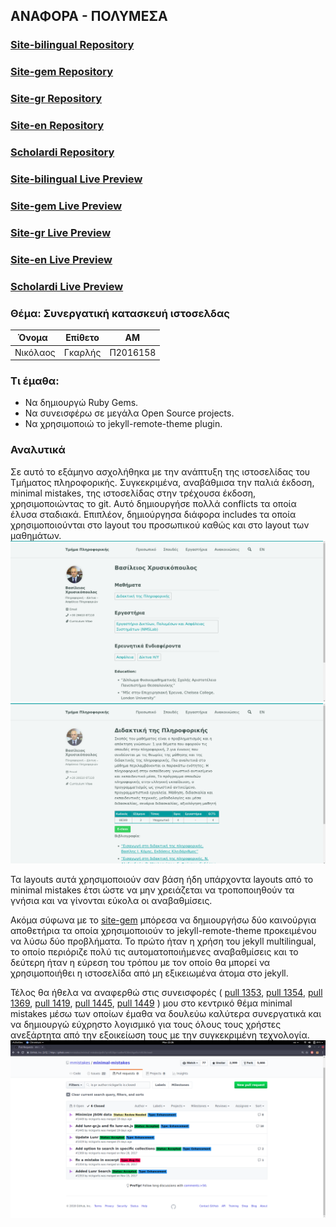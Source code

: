 ## ΑΝΑΦΟΡΑ - ΠΟΛΥΜΕΣΑ

### [Site-bilingual Repository](https://github.com/nickgarlis/site-bilingual)
### [Site-gem Repository](https://github.com/ioniodi/site-gem)
### [Site-gr Repository](https://github.com/ioniodi/site-gr)
### [Site-en Repository](https://github.com/ioniodi/site-en)
### [Scholardi Repository](https://github.com/ioniodi/scholardi)

### [Site-bilingual Live Preview](https://ioniodi.github.io/site-bilingual/gr/home)
### [Site-gem Live Preview](https://ioniodi.github.io/site-gem/gr/home)
### [Site-gr Live Preview](https://ioniodi.github.io/site-gr)
### [Site-en Live Preview](https://ioniodi.github.io/site-en)
### [Scholardi Live Preview](https://ioniodi.github.io/scholardi)

### Θέμα: Συνεργατική κατασκευή ιστοσελδας
|  Όνομα   | Επίθετο |    ΑΜ    |
|----------|---------|----------|
| Νικόλαος | Γκαρλής | Π2016158 |

### Τι έμαθα:
 - Να δημιουργώ Ruby Gems.
 - Να συνεισφέρω σε μεγάλα Open Source projects.
 - Να χρησιμοποιώ το jekyll-remote-theme plugin.
 
### Αναλυτικά
  Σε αυτό το εξάμηνο ασχολήθηκα με την ανάπτυξη της ιστοσελίδας του Τμήματος πληροφορικής. Συγκεκριμένα, αναβάθμισα την παλιά έκδοση, minimal mistakes, της ιστοσελίδας στην τρέχουσα έκδοση, χρησιμοποιώντας το git. Αυτό δημιουργήσε πολλά conflicts τα οποία έλυσα σταδιακά. Επιπλέον, δημιούργησα διάφορα includes τα οποία χρησιμοποιούνται στο layout του προσωπικού καθώς και στο layout των μαθημάτων.
![people](https://raw.githubusercontent.com/nickgarlis/mm/master/people.png)
![courses](https://raw.githubusercontent.com/nickgarlis/mm/master/courses.png)

Τα layouts αυτά χρησιμοποιούν σαν βάση ήδη υπάρχοντα layouts από το minimal mistakes έτσι ώστε να μην χρειάζεται να τροποποιηθούν τα γνήσια και να γίνονται εύκολα οι αναβαθμίσεις. 

Ακόμα σύφωνα με το [site-gem](https://github.com/ioniodi/site-gem) μπόρεσα να δημιουργήσω δύο καινούργια αποθετήρια τα οποία χρησιμοποιούν το jekyll-remote-theme προκειμένου να λύσω δύο προβλήματα. Το πρώτο ήταν η χρήση του jekyll multilingual, το οποίο περιόριζε πολύ τις αυτοματοποιήμενες αναβαθμίσεις και το δεύτερη ήταν η εύρεση του τρόπου με τον οποίο θα μπορεί να χρησιμοποιήθει η ιστοσελίδα από μη εξικειωμένα άτομα στo jekyll.

Τέλος θα ήθελα να αναφερθώ στις συνεισφορές ( [pull 1353](https://github.com/mmistakes/minimal-mistakes/pull/1353), [pull 1354](https://github.com/mmistakes/minimal-mistakes/pull/1354), [pull 1369](https://github.com/mmistakes/minimal-mistakes/pull/1369), [pull 1419](https://github.com/mmistakes/minimal-mistakes/pull/1419), [pull 1445](https://github.com/mmistakes/minimal-mistakes/pull/1445), [pull 1449](https://github.com/mmistakes/minimal-mistakes/pull/1449) )   μου στο κεντρικό θέμα minimal mistakes μέσω των οποίων έμαθα να δουλεύω καλύτερα συνεργατικά και να δημιουργώ εύχρηστο λογισμικό για τους όλους τους χρήστες ανεξάρτητα από την εξοικείωση τους με την συγκεκριμένη τεχνολογία. 
![pull requests](https://raw.githubusercontent.com/nickgarlis/mm/master/pull-requests.png)
